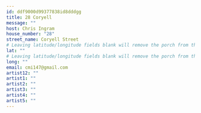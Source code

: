 ```yaml
---
id: ddf9000d99377838id8dddgg
title: 28 Coryell
message: ""
host: Chris Ingram
house_number: "28"
street_name: Coryell Street
# Leaving latitude/longitude fields blank will remove the porch from the Porchfest map.
lat: ""
# Leaving latitude/longitude fields blank will remove the porch from the Porchfest map.
long: ""
email: cmi147@gmail.com
artist12: ""
artist1: ""
artist2: ""
artist3: ""
artist4: ""
artist5: ""
---
```

